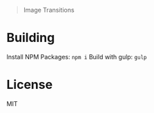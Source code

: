 > Image Transitions

# Building

Install NPM Packages: `npm i`
Build with gulp: `gulp`

# License

MIT